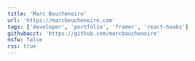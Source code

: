 ```yaml
---
title: 'Marc Bouchenoire'
url: 'https://marcbouchenoire.com'
tags: ['developer', 'portfolio', 'framer', 'react-hooks']
githubacct: 'https://github.com/marcbouchenoire'
nsfw: false
rss: true
---
```

